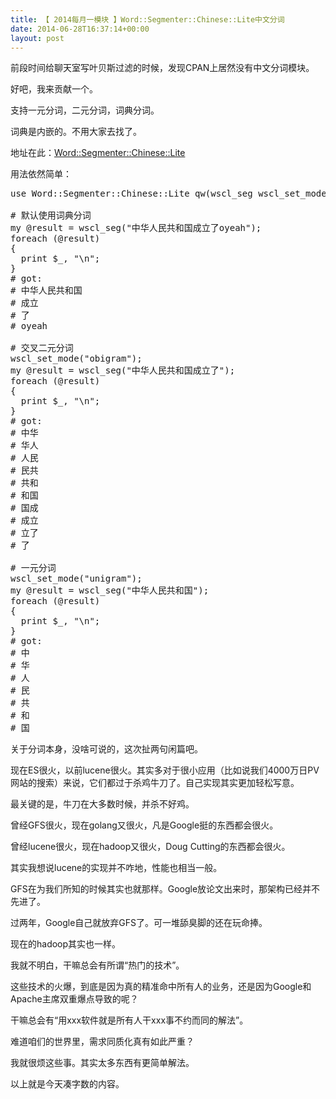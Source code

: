 ```yaml
---
title: 【 2014每月一模块 】Word::Segmenter::Chinese::Lite中文分词
date: 2014-06-28T16:37:14+00:00
layout: post
---
```

前段时间给聊天室写叶贝斯过滤的时候，发现CPAN上居然没有中文分词模块。
  
好吧，我来贡献一个。
  
支持一元分词，二元分词，词典分词。
  
词典是内嵌的。不用大家去找了。

地址在此：[Word::Segmenter::Chinese::Lite](https://metacpan.org/pod/Word::Segmenter::Chinese::Lite "Word::Segmenter::Chinese::Lite")

用法依然简单：

<pre class="brush: perl">use Word::Segmenter::Chinese::Lite qw(wscl_seg wscl_set_mode);

# 默认使用词典分词 
my @result = wscl_seg("中华人民共和国成立了oyeah");
foreach (@result)
{
  print $_, "\n";
}
# got:
# 中华人民共和国
# 成立
# 了
# oyeah
 
# 交叉二元分词
wscl_set_mode("obigram");
my @result = wscl_seg("中华人民共和国成立了");
foreach (@result)
{
  print $_, "\n";
}
# got:
# 中华
# 华人
# 人民
# 民共
# 共和
# 和国
# 国成
# 成立
# 立了
# 了
 
# 一元分词
wscl_set_mode("unigram");
my @result = wscl_seg("中华人民共和国");
foreach (@result)
{
  print $_, "\n";
}
# got:
# 中
# 华
# 人
# 民
# 共
# 和
# 国
</pre>

关于分词本身，没啥可说的，这次扯两句闲篇吧。

现在ES很火，以前lucene很火。其实多对于很小应用（比如说我们4000万日PV网站的搜索）来说，它们都过于杀鸡牛刀了。自己实现其实更加轻松写意。
  
最关键的是，牛刀在大多数时候，并杀不好鸡。

曾经GFS很火，现在golang又很火，凡是Google挺的东西都会很火。
  
曾经lucene很火，现在hadoop又很火，Doug Cutting的东西都会很火。
  
其实我想说lucene的实现并不咋地，性能也相当一般。
  
GFS在为我们所知的时候其实也就那样。Google放论文出来时，那架构已经并不先进了。
  
过两年，Google自己就放弃GFS了。可一堆舔臭脚的还在玩命捧。
  
现在的hadoop其实也一样。

我就不明白，干嘛总会有所谓“热门的技术”。
  
这些技术的火爆，到底是因为真的精准命中所有人的业务，还是因为Google和Apache主席双重爆点导致的呢？
  
干嘛总会有“用xxx软件就是所有人干xxx事不约而同的解法”。
  
难道咱们的世界里，需求同质化真有如此严重？

我就很烦这些事。其实太多东西有更简单解法。

以上就是今天凑字数的内容。
